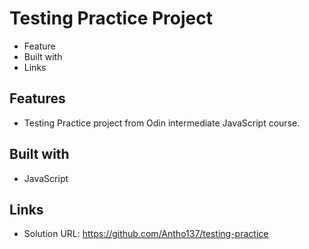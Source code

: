 # Testing Practice Project

- Feature
- Built with
- Links

## Features

- Testing Practice project from Odin intermediate JavaScript course.

## Built with

- JavaScript

## Links

- Solution URL: https://github.com/Antho137/testing-practice
